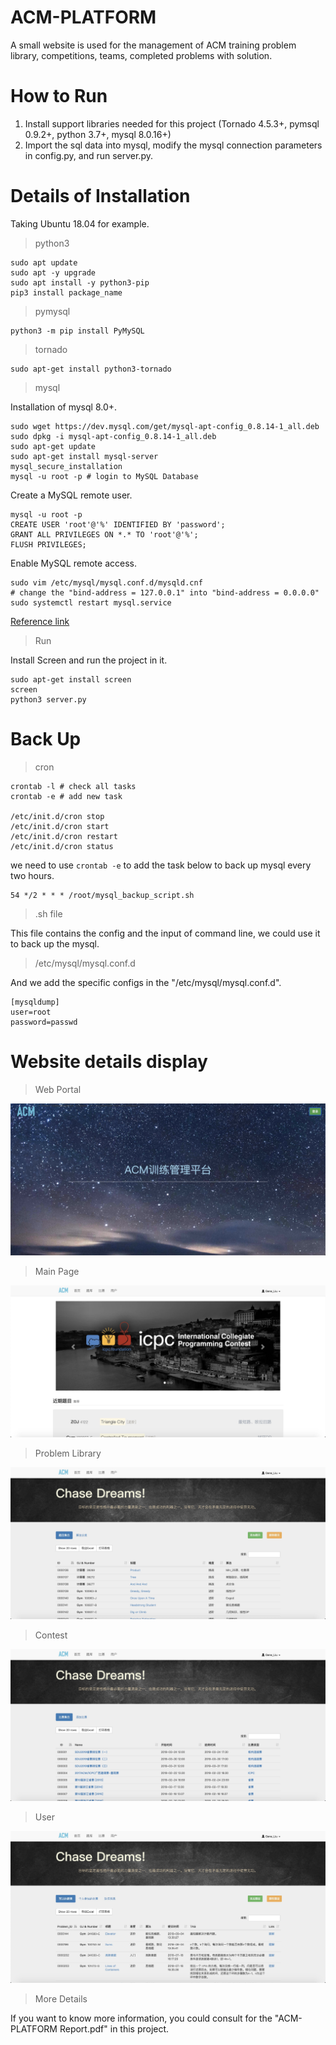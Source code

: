 # ACM-PLATFORM
A small website is used for the management of ACM training problem library, competitions, teams, completed problems with solution.

# How to Run
1. Install support libraries needed for this project (Tornado 4.5.3+, pymsql 0.9.2+, python 3.7+, mysql 8.0.16+)
2. Import the sql data into mysql, modify the mysql connection parameters in config.py, and run server.py.

# Details of Installation

Taking Ubuntu 18.04 for example.

> python3

```shell
sudo apt update
sudo apt -y upgrade
sudo apt install -y python3-pip
pip3 install package_name
```
> pymysql

```shell
python3 -m pip install PyMySQL
```

> tornado

```shell
sudo apt-get install python3-tornado
```

> mysql

Installation of mysql 8.0+.

```shell
sudo wget https://dev.mysql.com/get/mysql-apt-config_0.8.14-1_all.deb
sudo dpkg -i mysql-apt-config_0.8.14-1_all.deb
sudo apt-get update
sudo apt-get install mysql-server
mysql_secure_installation
mysql -u root -p # login to MySQL Database
```
Create a MySQL remote user.

```shell
mysql -u root -p
CREATE USER 'root'@'%' IDENTIFIED BY 'password';
GRANT ALL PRIVILEGES ON *.* TO 'root'@'%';
FLUSH PRIVILEGES;
```
Enable MySQL remote access.

```shell
sudo vim /etc/mysql/mysql.conf.d/mysqld.cnf
# change the "bind-address = 127.0.0.1" into "bind-address = 0.0.0.0"
sudo systemctl restart mysql.service
```

[Reference link](https://www.fosstechnix.com/install-mysql-8-on-ubuntu/)

> Run

Install Screen and run the project in it.

```shell
sudo apt-get install screen
screen
python3 server.py
```

# Back Up

> cron

```shell
crontab -l # check all tasks
crontab -e # add new task

/etc/init.d/cron stop
/etc/init.d/cron start
/etc/init.d/cron restart
/etc/init.d/cron status
```
we need to use `crontab -e` to add the task below to back up mysql every two hours.

```shell
54 */2 * * * /root/mysql_backup_script.sh
```

> .sh file

This file contains the config and the input of command line, we could use it to back up the mysql.

> /etc/mysql/mysql.conf.d

And we add the specific configs in the "/etc/mysql/mysql.conf.d".

```shell
[mysqldump]
user=root
password=passwd
```

# Website details display

> Web Portal

![Image of Web](https://github.com/GeneLiuXe/ACM-PLATFORM/blob/master/Figures/Web%20portal.png)

> Main Page

![Image of Web](https://github.com/GeneLiuXe/ACM-PLATFORM/blob/master/Figures/Main%20Page.png)

> Problem Library

![Image of Web](https://github.com/GeneLiuXe/ACM-PLATFORM/blob/master/Figures/Problem%20Library.png)

> Contest

![Image of Web](https://github.com/GeneLiuXe/ACM-PLATFORM/blob/master/Figures/Contest.png)

> User

![Image of Web](https://github.com/GeneLiuXe/ACM-PLATFORM/blob/master/Figures/User.png)

> More Details

If you want to know more information, you could consult for the "ACM-PLATFORM Report.pdf" in this project.
